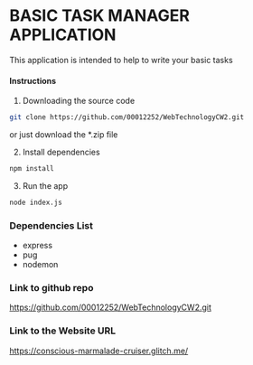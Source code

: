 # BASIC TASK MANAGER APPLICATION

This application is intended to help to write your basic tasks 

#### Instructions

1. Downloading the source code

```bash
git clone https://github.com/00012252/WebTechnologyCW2.git
```

or just download the \*.zip file

2. Install dependencies

```bash
npm install
```

3. Run the app

```bash
node index.js
```

### Dependencies List

- express
- pug
- nodemon

### Link to github repo
https://github.com/00012252/WebTechnologyCW2.git

### Link to the Website URL

https://conscious-marmalade-cruiser.glitch.me/
